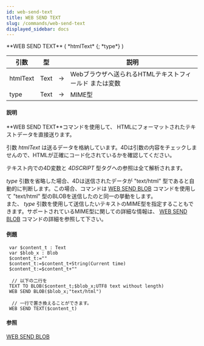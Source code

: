 ```yaml
---
id: web-send-text
title: WEB SEND TEXT
slug: /commands/web-send-text
displayed_sidebar: docs
---
```


<!--REF #_command_.WEB SEND TEXT.Syntax-->**WEB SEND TEXT** ( *htmlText* {; *type*} )<!-- END REF-->
<!--REF #_command_.WEB SEND TEXT.Params-->
| 引数 | 型 |  | 説明 |
| --- | --- | --- | --- |
| htmlText | Text | &rarr; | Webブラウザへ送られるHTMLテキストフィールド または変数 |
| type | Text | &rarr; | MIME型 |

<!-- END REF-->

#### 説明 

<!--REF #_command_.WEB SEND TEXT.Summary-->**WEB SEND TEXT**コマンドを使用して、 HTMLにフォーマットされたテキストデータを直接送ります。<!-- END REF--> 

引数 *htmlText* は送るデータを格納しています。4Dは引数の内容をチェックしませんので、HTMLが正確にコード化されているかを確認してください。

テキスト内での4D変数と *4DSCRIPT* 型タグへの参照は全て解析されます。

*type* 引数を省略した場合、4Dは送信されたデータが "text/html" 型であると自動的に判断します。この場合、コマンドは [WEB SEND BLOB](web-send-blob.md) コマンドを使用して "text/html" 型のBLOBを送信したのと同一の挙動をします。  
また、 *type* 引数を使用して送信したいテキストのMIME型を指定することもできます。サポートされているMIME型に関しての詳細な情報は、 [WEB SEND BLOB](web-send-blob.md) コマンドの詳細を参照して下さい。

#### 例題 

```4d
 var $content_t : Text
 var $blob_x : Blob
 $content_t:=""
 $content_t:=$content_t+String(Current time)
 $content_t:=$content_t+""
 
  // 以下の二行を
 TEXT TO BLOB($content_t;$blob_x;UTF8 text without length)
 WEB SEND BLOB($blob_x;"text/html")
 
  // 一行で置き換えることができます。
 WEB SEND TEXT($content_t)
```

#### 参照 

[WEB SEND BLOB](web-send-blob.md)  